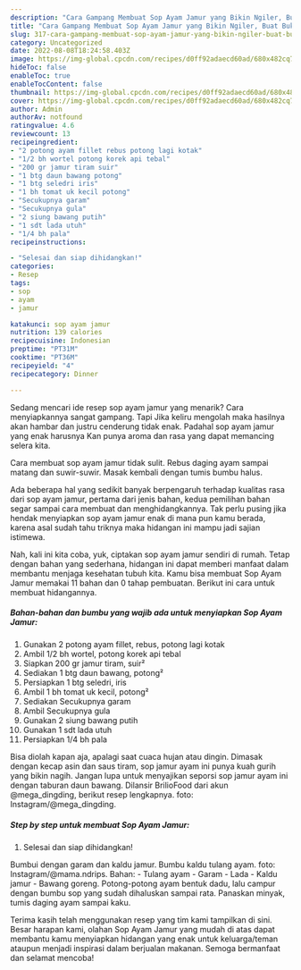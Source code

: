 ```yaml
---
description: "Cara Gampang Membuat Sop Ayam Jamur yang Bikin Ngiler, Buat Buka Puasa Enak Banget"
title: "Cara Gampang Membuat Sop Ayam Jamur yang Bikin Ngiler, Buat Buka Puasa Enak Banget"
slug: 317-cara-gampang-membuat-sop-ayam-jamur-yang-bikin-ngiler-buat-buka-puasa-enak-banget
category: Uncategorized
date: 2022-08-08T18:24:58.403Z
image: https://img-global.cpcdn.com/recipes/d0ff92adaecd60ad/680x482cq70/sop-ayam-jamur-foto-resep-utama.jpg
hideToc: false
enableToc: true
enableTocContent: false
thumbnail: https://img-global.cpcdn.com/recipes/d0ff92adaecd60ad/680x482cq70/sop-ayam-jamur-foto-resep-utama.jpg
cover: https://img-global.cpcdn.com/recipes/d0ff92adaecd60ad/680x482cq70/sop-ayam-jamur-foto-resep-utama.jpg
author: Admin
authorAv: notfound
ratingvalue: 4.6
reviewcount: 13
recipeingredient:
- "2 potong ayam fillet rebus potong lagi kotak"
- "1/2 bh wortel potong korek api tebal"
- "200 gr jamur tiram suir"
- "1 btg daun bawang potong"
- "1 btg seledri iris"
- "1 bh tomat uk kecil potong"
- "Secukupnya garam"
- "Secukupnya gula"
- "2 siung bawang putih"
- "1 sdt lada utuh"
- "1/4 bh pala"
recipeinstructions:

- "Selesai dan siap dihidangkan!"
categories:
- Resep
tags:
- sop
- ayam
- jamur

katakunci: sop ayam jamur 
nutrition: 139 calories
recipecuisine: Indonesian
preptime: "PT31M"
cooktime: "PT36M"
recipeyield: "4"
recipecategory: Dinner

---
```



Sedang mencari ide resep sop ayam jamur yang menarik? Cara menyiapkannya sangat gampang. Tapi Jika keliru mengolah maka hasilnya akan hambar dan justru cenderung tidak enak. Padahal sop ayam jamur yang enak harusnya Kan punya aroma dan rasa yang dapat memancing selera kita.


Cara membuat sop ayam jamur tidak sulit. Rebus daging ayam sampai matang dan suwir-suwir. Masak kembali dengan tumis bumbu halus.

Ada beberapa hal yang sedikit banyak berpengaruh terhadap kualitas rasa dari sop ayam jamur, pertama dari jenis bahan, kedua pemilihan bahan segar sampai cara membuat dan menghidangkannya. Tak perlu pusing jika hendak menyiapkan sop ayam jamur enak di mana pun kamu berada, karena asal sudah tahu triknya maka hidangan ini mampu jadi sajian istimewa.


Nah, kali ini kita coba, yuk, ciptakan sop ayam jamur sendiri di rumah. Tetap dengan bahan yang sederhana, hidangan ini dapat memberi manfaat dalam membantu menjaga kesehatan tubuh kita. Kamu bisa membuat Sop Ayam Jamur memakai 11 bahan dan 0 tahap pembuatan. Berikut ini cara untuk membuat hidangannya.

<!--inarticleads1-->

##### Bahan-bahan dan bumbu yang wajib ada untuk menyiapkan Sop Ayam Jamur:

1. Gunakan 2 potong ayam fillet, rebus, potong lagi kotak
1. Ambil 1/2 bh wortel, potong korek api tebal
1. Siapkan 200 gr jamur tiram, suir²
1. Sediakan 1 btg daun bawang, potong²
1. Persiapkan 1 btg seledri, iris
1. Ambil 1 bh tomat uk kecil, potong²
1. Sediakan Secukupnya garam
1. Ambil Secukupnya gula
1. Gunakan 2 siung bawang putih
1. Gunakan 1 sdt lada utuh
1. Persiapkan 1/4 bh pala


Bisa diolah kapan aja, apalagi saat cuaca hujan atau dingin. Dimasak dengan kecap asin dan saus tiram, sop jamur ayam ini punya kuah gurih yang bikin nagih. Jangan lupa untuk menyajikan seporsi sop jamur ayam ini dengan taburan daun bawang. Dilansir BrilioFood dari akun @mega_dingding, berikut resep lengkapnya. foto: Instagram/@mega_dingding. 

<!--inarticleads2-->

##### Step by step untuk membuat Sop Ayam Jamur:


1. Selesai dan siap dihidangkan!

Bumbui dengan garam dan kaldu jamur. Bumbu kaldu tulang ayam. foto: Instagram/@mama.ndrips. Bahan: - Tulang ayam - Garam - Lada - Kaldu jamur - Bawang goreng. Potong-potong ayam bentuk dadu, lalu campur dengan bumbu sop yang sudah dihaluskan sampai rata. Panaskan minyak, tumis daging ayam sampai kaku. 

Terima kasih telah menggunakan resep yang tim kami tampilkan di sini. Besar harapan kami, olahan Sop Ayam Jamur yang mudah di atas dapat membantu kamu menyiapkan hidangan yang enak untuk keluarga/teman ataupun menjadi inspirasi dalam berjualan makanan. Semoga bermanfaat dan selamat mencoba!
